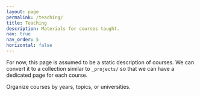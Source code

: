 ```yaml
---
layout: page
permalink: /teaching/
title: Teaching
description: Materials for courses taught.
nav: true
nav_order: 5
horizontal: false
---
```


For now, this page is assumed to be a static description of courses. We can convert it to a collection similar to `_projects/` so that we can have a dedicated page for each course.

Organize courses by years, topics, or universities. 
